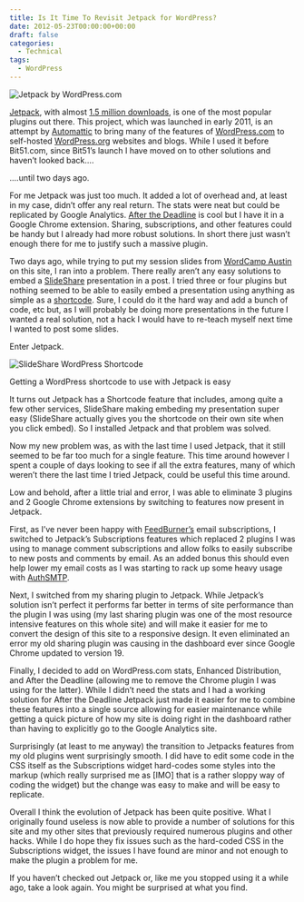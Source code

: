 ```yaml
---
title: Is It Time To Revisit Jetpack for WordPress?
date: 2012-05-23T00:00:00+00:00
draft: false
categories:
  - Technical
tags:
  - WordPress
---
```


![Jetpack by WordPress.com](/images/2012/05/logo-225x180-1.png)

[Jetpack][1], with almost [1.5 million downloads][2], is one of the most popular plugins out there. This project, which was launched in early 2011, is an attempt by [Automattic][3] to bring many of the features of [WordPress.com][4] to self-hosted [WordPress.org][5] websites and blogs. While I used it before Bit51.com, since Bit51’s launch I have moved on to other solutions and haven’t looked back….

….until two days ago.

For me Jetpack was just too much. It added a lot of overhead and, at least in my case, didn’t offer any real return. The stats were neat but could be replicated by Google Analytics. [After the Deadline][6] is cool but I have it in a Google Chrome extension. Sharing, subscriptions, and other features could be handy but I already had more robust solutions. In short there just wasn’t enough there for me to justify such a massive plugin.

Two days ago, while trying to put my session slides from [WordCamp Austin][7] on this site, I ran into a problem. There really aren’t any easy solutions to embed a [SlideShare][8] presentation in a post. I tried three or four plugins but nothing seemed to be able to easily embed a presentation using anything as simple as a [shortcode][9]. Sure, I could do it the hard way and add a bunch of code, etc but, as I will probably be doing more presentations in the future I wanted a real solution, not a hack I would have to re-teach myself next time I wanted to post some slides.

Enter Jetpack.

![SlideShare WordPress Shortcode](/images/2012/05/slideshare-wordpress-shortcode-225x150-1.jpg)

Getting a WordPress shortcode to use with Jetpack is easy

It turns out Jetpack has a Shortcode feature that includes, among quite a few other services, SlideShare making embeding my presentation super easy (SlideShare actually gives you the shortcode on their own site when you click embed). So I installed Jetpack and that problem was solved.

Now my new problem was, as with the last time I used Jetpack, that it still seemed to be far too much for a single feature. This time around however I spent a couple of days looking to see if all the extra features, many of which weren’t there the last time I tried Jetpack, could be useful this time around.

Low and behold, after a little trial and error, I was able to eliminate 3 plugins and 2 Google Chrome extensions by switching to features now present in Jetpack.

First, as I’ve never been happy with [FeedBurner’s][10] email subscriptions, I switched to Jetpack’s Subscriptions features which replaced 2 plugins I was using to manage comment subscriptions and allow folks to easily subscribe to new posts and comments by email. As an added bonus this should even help lower my email costs as I was starting to rack up some heavy usage with [AuthSMTP][11].

Next, I switched from my sharing plugin to Jetpack. While Jetpack’s solution isn’t perfect it performs far better in terms of site performance than the plugin I was using (my last sharing plugin was one of the most resource intensive features on this whole site) and will make it easier for me to convert the design of this site to a responsive design. It even eliminated an error my old sharing plugin was causing in the dashboard ever since Google Chrome updated to version 19.

Finally, I decided to add on WordPress.com stats, Enhanced Distribution, and After the Deadline (allowing me to remove the Chrome plugin I was using for the latter). While I didn’t need the stats and I had a working solution for After the Deadline Jetpack just made it easier for me to combine these features into a single source allowing for easier maintenance while getting a quick picture of how my site is doing right in the dashboard rather than having to explicitly go to the Google Analytics site.

Surprisingly (at least to me anyway) the transition to Jetpacks features from my old plugins went surprisingly smooth. I did have to edit some code in the CSS itself as the Subscriptions widget hard-codes some styles into the markup (which really surprised me as [IMO] that is a rather sloppy way of coding the widget) but the change was easy to make and will be easy to replicate.

Overall I think the evolution of Jetpack has been quite positive. What I originally found useless is now able to provide a number of solutions for this site and my other sites that previously required numerous plugins and other hacks. While I do hope they fix issues such as the hard-coded CSS in the Subscriptions widget, the issues I have found are minor and not enough to make the plugin a problem for me.

If you haven’t checked out Jetpack or, like me you stopped using it a while ago, take a look again. You might be surprised at what you find.

 [1]: http://jetpack.me/ "Jetpack"
 [2]: http://wordpress.org/extend/plugins/jetpack/stats/ "Jetpack download stats on WordPress.org"
 [3]: http://automattic.com/ "Automattic"
 [4]: http://wordpress.com "WordPress.com"
 [5]: http://wordpress.org "WordPress.org"
 [6]: http://afterthedeadline.com/ "After the Deadline"
 [7]: http://2012.austin.wordcamp.org/sessions/published-securing-wordpress-is-easier-than-making-coffee/ "Securing WordPress is Easier Than Making Coffee WordCamp Session"
 [8]: http://www.slideshare.net/ "SlideShare"
 [9]: http://codex.wordpress.org/Shortcode "Shortcodes in the WordPress codex"
 [10]: http://feedburner.google.com/ "FeedBurner"
 [11]: http://www.authsmtp.com/ "AuthSMTP"